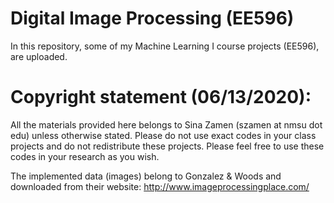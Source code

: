 # Digital Image Processing (EE596)

In this repository, some of my Machine Learning I course projects (EE596), are uploaded.  

# Copyright statement (06/13/2020): 

All the materials provided here belongs to Sina Zamen (szamen at nmsu dot edu) unless otherwise stated. Please do not use exact codes in your class projects and do not redistribute these projects. Please feel free to use these codes in your research as you wish. 

The implemented data (images) belong to Gonzalez & Woods and downloaded from their website: http://www.imageprocessingplace.com/

